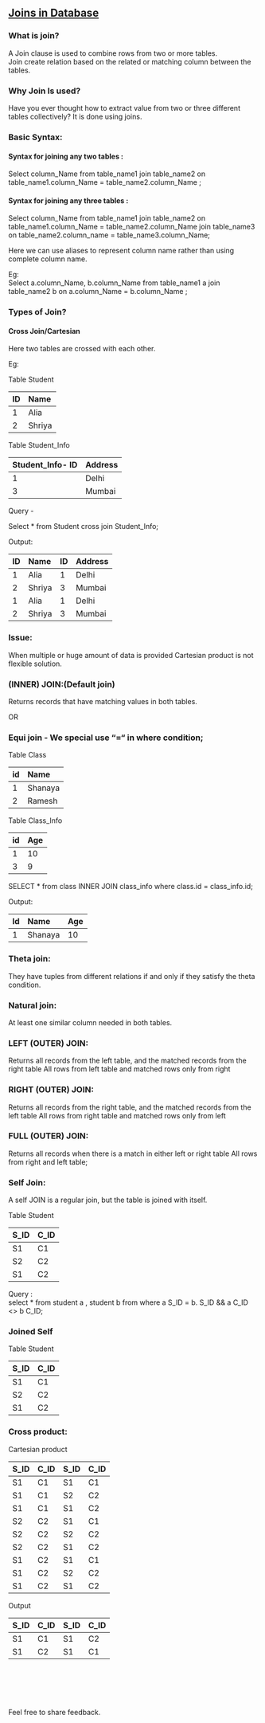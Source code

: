 ## [Joins in Database](https://prayuja-teli.github.io/Blog/Joins)<br/>    

### What is join?<br/>

A Join clause is used to combine rows from two or more tables.<br/>
Join create relation based on the related or matching column between the tables.<br/>

### Why Join Is used?<br/>

Have you ever thought how to extract value from two or three different tables collectively? 
It is done using joins.<br/>

### Basic Syntax:<br/>

#### Syntax for joining any two tables :<br/>

Select column_Name from table_name1 join table_name2 on table_name1.column_Name = table_name2.column_Name ;<br/>

#### Syntax for joining any three tables :<br/>

Select column_Name from table_name1 join table_name2 on table_name1.column_Name = table_name2.column_Name  join table_name3 on table_name2.column_name = table_name3.column_Name;<br/>

Here we can use aliases to represent column name rather than using complete column name.<br/>

Eg: <br/>
Select a.column_Name, b.column_Name from table_name1 a join table_name2 b on a.column_Name = b.column_Name ;<br/>

### Types of Join?<br/>

#### Cross Join/Cartesian

Here two tables are crossed with each other.<br/>

Eg:<br/>

Table Student<br/>

| ID | Name |
| :------------- | :------------- | 
| 1 | Alia |
| 2 | Shriya |


 Table Student_Info<br/>
   
| Student_Info- ID | Address |
| :------------- | :------------- |
|1 | Delhi  |
|3 | Mumbai  |


Query - <br/>

Select * from Student cross join Student_Info;<br/>

Output:<br/>

|ID  | Name  |  ID    | Address  |
| :------------- | :------------- | :------------- | :------------- |
| 1  | Alia     |    1   | Delhi |   
| 2  | Shriya   |   3   | Mumbai |
| 1  |  Alia    |      1   | Delhi |
| 2  | Shriya   |  3  | Mumbai |

###  Issue:

When multiple or huge amount of data is provided Cartesian product is not flexible solution.<br/>

### (INNER) JOIN:(Default join)<br/>
Returns records that have matching values in both tables. <br/>

OR <br/>

### Equi join - We special use “=“ in where condition;<br/>

Table Class 

|id | Name |
| :------------- | :------------- | 
| 1 |  Shanaya | 
| 2 |  Ramesh | 

Table Class_Info

| id | Age |
| :------------- | :------------- | 
| 1 | 10 |
| 3 | 9 |

SELECT * from class INNER JOIN class_info where class.id = class_info.id;<br/>

Output:<br/>

| Id | Name |  Age |
| :------------- | :------------- | :------------- | 
| 1 | Shanaya | 10 |

### Theta join:<br/>

They have tuples from different relations if and only if they satisfy the theta condition.<br/>

### Natural join:<br/>

At least one similar column needed in both tables.

### LEFT (OUTER) JOIN:<br/>

Returns all records from the left table, and the matched records from the right table
All rows from left table and matched rows only from right <br/>


### RIGHT (OUTER) JOIN:<br/>

Returns all records from the right table, and the matched records from the left table
All rows from right table and matched rows only from left <br/>

### FULL (OUTER) JOIN:<br/>

Returns all records when there is a match in either left or right table
All rows from right and left table;<br/>


### Self Join:<br/>

A self JOIN is a regular join, but the table is joined with itself.<br/>

Table Student<br/>

| S_ID | C_ID |   
| :------------- | ------------- |
| S1   |   C1  |
| S2   |   C2  |  
| S1   |   C2  |

Query :<br/>
select  * from student a , student b  from where  a S_ID = b. S_ID && a C_ID <> b C_ID;<br/>

### Joined Self<br/>

Table Student<br/>

| S_ID | C_ID |   
| :------------- | ------------- |
| S1   |   C1  |
| S2   |   C2  |  
| S1   |   C2  |

### Cross product:<br/> 

Cartesian product<br/>


| S_ID | C_ID | S_ID | C_ID |
| :------------- | :------------- | :------------- | :------------- |
|S1       | C1        |   	S1       | C1     |       
|S1       | C1        |       S2    |    C2  |
|S1       | C1        |     S1      |  C2    |
|S2       | C2 		     |       S1    |    C1  |
|S2       | C2 			    |      S2     |   C2   |
|S2       |  C2 		    |      S1     |   C2   |
|S1       |  C2 			   |      S1     |   C1   |
|S1       |    C2 		  |    S2       | C2     |
|S1       |    C2			  |      S1     |   C2   |

Output<br/>

| S_ID | C_ID | S_ID | C_ID |
| :------------- | :------------- | :------------- | :------------- |
|S1    |   C1    |     S1     |  C2  |
|S1    |    C2 		|	     S1    |  C1  |

 
 <br/><br/><br/><br/>
 
 Feel free to share feedback.
